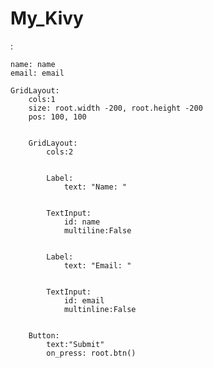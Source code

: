 # My_Kivy

<MyGrid>:

    name: name
    email: email

    GridLayout:
        cols:1
        size: root.width -200, root.height -200
        pos: 100, 100


        GridLayout:
            cols:2


            Label:
                text: "Name: "


            TextInput:
                id: name
                multiline:False


            Label:
                text: "Email: "


            TextInput:
                id: email
                multinline:False


        Button:
            text:"Submit"
            on_press: root.btn()
